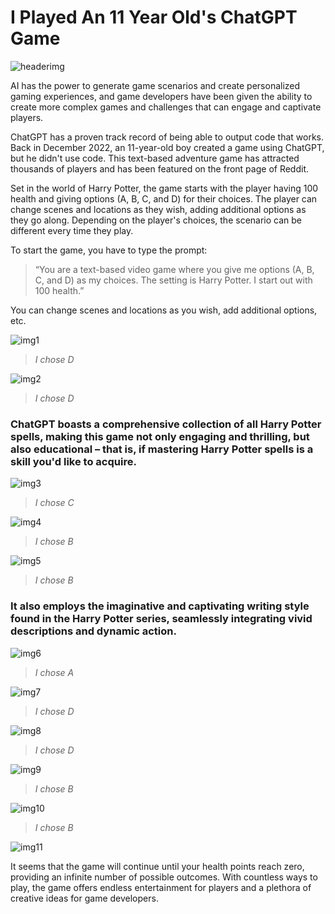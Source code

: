 
# I Played An 11 Year Old's ChatGPT Game

![headerimg](https://www.dyanabutler.com/assets/images/blog/gpthpgamethumbnail.png)

AI has the power to generate game scenarios and create personalized gaming experiences, and game developers have been given the ability to create more complex games and challenges that can engage and captivate players.

ChatGPT has a proven track record of being able to output code that works. Back in December 2022, an 11-year-old boy created a game using ChatGPT, but he didn't use code. This text-based adventure game has attracted thousands of players and has been featured on the front page of Reddit.

Set in the world of Harry Potter, the game starts with the player having 100 health and giving options (A, B, C, and D) for their choices. The player can change scenes and locations as they wish, adding additional options as they go along. Depending on the player's choices, the scenario can be different every time they play.

To start the game, you have to type the prompt: 

> “You are a text-based video game where you give me options (A, B, C, and D) as my choices. The setting is Harry Potter. I start out with 100 health.” 

You can change scenes and locations as you wish, add additional options, etc.

![img1](https://i.imgur.com/xIUoOf1.png)

> *I chose D*

![img2](https://i.imgur.com/gkBSobm.png)

>*I chose D*

### ChatGPT boasts a comprehensive collection of all Harry Potter spells, making this game not only engaging and thrilling, but also educational – that is, if mastering Harry Potter spells is a skill you'd like to acquire.

![img3](https://i.imgur.com/6A2aWh7.png)

>*I chose C*

![img4](https://i.imgur.com/tlu6gXv.png)

>*I chose B*

![img5](https://i.imgur.com/VveZaTM.png)

>*I chose B*

### It also employs the imaginative and captivating writing style found in the Harry Potter series, seamlessly integrating vivid descriptions and dynamic action.

![img6](https://i.imgur.com/VveZaTM.png)

>*I chose A* 

![img7](https://i.imgur.com/VNtPdir.png)

>*I chose D*

![img8](https://i.imgur.com/thh2Wai.png)

>*I chose D*

![img9](https://i.imgur.com/thh2Wai.png)

>*I chose B*

![img10](https://i.imgur.com/qDG9tR3.png)

>*I chose B* 

![img11](https://i.imgur.com/4mm70qW.png)

It seems that the game will continue until your health points reach zero, providing an infinite number of possible outcomes. With countless ways to play, the game offers endless entertainment for players and a plethora of creative ideas for game developers.




